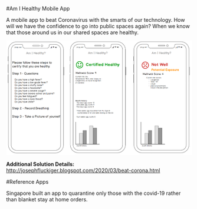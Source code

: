 #Am I Healthy Mobile App

A mobile app to beat Coronavirus with the smarts of our technology. How will we have the confidence to go into public spaces again? When we know that those around us in our shared spaces are healthy.

![](image/healthy_medium.png "Am I Healthy Mobile App - Have confidence to go into public after the pandemic")

**Additional Solution Details:**
http://josephfluckiger.blogspot.com/2020/03/beat-corona.html




#Reference Apps

Singapore built an app to quarantine only those with the covid-19 rather than blanket stay at home orders.  
